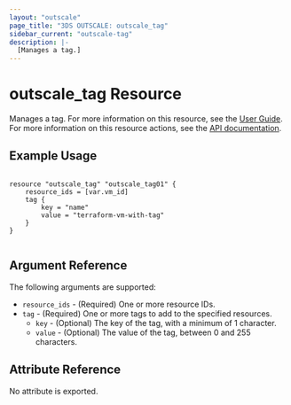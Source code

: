 ```yaml
---
layout: "outscale"
page_title: "3DS OUTSCALE: outscale_tag"
sidebar_current: "outscale-tag"
description: |-
  [Manages a tag.]
---
```


# outscale_tag Resource

Manages a tag.
For more information on this resource, see the [User Guide](https://wiki.outscale.net/display/EN/About+Tags).
For more information on this resource actions, see the [API documentation](https://docs-beta.outscale.com/#3ds-outscale-api-tag).

## Example Usage

```hcl

resource "outscale_tag" "outscale_tag01" {
	resource_ids = [var.vm_id]
	tag {
		key = "name"
		value = "terraform-vm-with-tag"
	}
}


```

## Argument Reference

The following arguments are supported:

* `resource_ids` - (Required) One or more resource IDs.
* `tag` - (Required) One or more tags to add to the specified resources.
  * `key` - (Optional) The key of the tag, with a minimum of 1 character.
  * `value` - (Optional) The value of the tag, between 0 and 255 characters.

## Attribute Reference

No attribute is exported.

